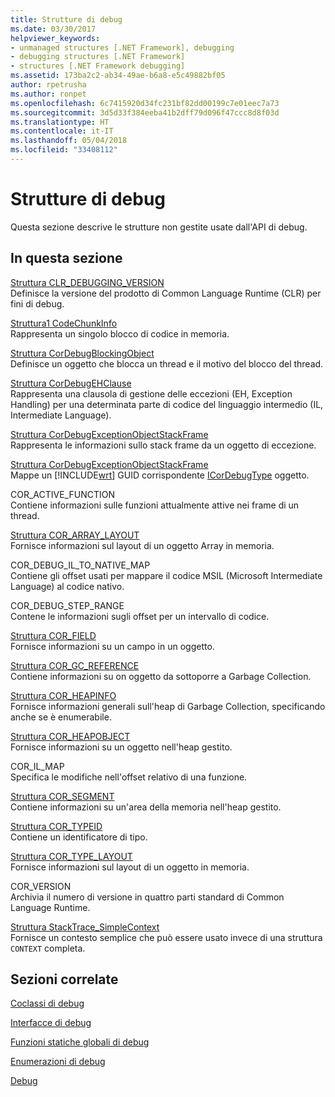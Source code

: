 ```yaml
---
title: Strutture di debug
ms.date: 03/30/2017
helpviewer_keywords:
- unmanaged structures [.NET Framework], debugging
- debugging structures [.NET Framework]
- structures [.NET Framework debugging]
ms.assetid: 173ba2c2-ab34-49ae-b6a8-e5c49882bf05
author: rpetrusha
ms.author: ronpet
ms.openlocfilehash: 6c7415920d34fc231bf82dd00199c7e01eec7a73
ms.sourcegitcommit: 3d5d33f384eeba41b2dff79d096f47ccc8d8f03d
ms.translationtype: HT
ms.contentlocale: it-IT
ms.lasthandoff: 05/04/2018
ms.locfileid: "33408112"
---
```

# <a name="debugging-structures"></a>Strutture di debug
Questa sezione descrive le strutture non gestite usate dall'API di debug.  
  
## <a name="in-this-section"></a>In questa sezione  
 [Struttura CLR_DEBUGGING_VERSION](../../../../docs/framework/unmanaged-api/debugging/clr-debugging-version-structure.md)  
 Definisce la versione del prodotto di Common Language Runtime (CLR) per fini di debug.  
  
 [Struttura1 CodeChunkInfo](../../../../docs/framework/unmanaged-api/debugging/codechunkinfo-structure.md)  
 Rappresenta un singolo blocco di codice in memoria.  
  
 [Struttura CorDebugBlockingObject](../../../../docs/framework/unmanaged-api/debugging/cordebugblockingobject-structure.md)  
 Definisce un oggetto che blocca un thread e il motivo del blocco del thread.  
  
 [Struttura CorDebugEHClause](../../../../docs/framework/unmanaged-api/debugging/cordebugehclause-structure.md)  
 Rappresenta una clausola di gestione delle eccezioni (EH, Exception Handling) per una determinata parte di codice del linguaggio intermedio (IL, Intermediate Language).  
  
 [Struttura CorDebugExceptionObjectStackFrame](../../../../docs/framework/unmanaged-api/debugging/cordebugexceptionobjectstackframe-structure.md)  
 Rappresenta le informazioni sullo stack frame da un oggetto di eccezione.  
  
 [Struttura CorDebugExceptionObjectStackFrame](../../../../docs/framework/unmanaged-api/debugging/cordebugexceptionobjectstackframe-structure.md)  
 Mappe un [!INCLUDE[wrt](../../../../includes/wrt-md.md)] GUID corrispondente [ICorDebugType](../../../../docs/framework/unmanaged-api/debugging/icordebugtype-interface.md) oggetto.  
  
 COR_ACTIVE_FUNCTION  
 Contiene informazioni sulle funzioni attualmente attive nei frame di un thread.  
  
 [Struttura COR_ARRAY_LAYOUT](../../../../docs/framework/unmanaged-api/debugging/cor-array-layout-structure.md)  
 Fornisce informazioni sul layout di un oggetto Array in memoria.  
  
 COR_DEBUG_IL_TO_NATIVE_MAP  
 Contiene gli offset usati per mappare il codice MSIL (Microsoft Intermediate Language) al codice nativo.  
  
 COR_DEBUG_STEP_RANGE  
 Contene le informazioni sugli offset per un intervallo di codice.  
  
 [Struttura COR_FIELD](../../../../docs/framework/unmanaged-api/debugging/cor-field-structure.md)  
 Fornisce informazioni su un campo in un oggetto.  
  
 [Struttura COR_GC_REFERENCE](../../../../docs/framework/unmanaged-api/debugging/cor-gc-reference-structure.md)  
 Contiene informazioni su on oggetto da sottoporre a Garbage Collection.  
  
 [Struttura COR_HEAPINFO](../../../../docs/framework/unmanaged-api/debugging/cor-heapinfo-structure.md)  
 Fornisce informazioni generali sull'heap di Garbage Collection, specificando anche se è enumerabile.  
  
 [Struttura COR_HEAPOBJECT](../../../../docs/framework/unmanaged-api/debugging/cor-heapobject-structure.md)  
 Fornisce informazioni su un oggetto nell'heap gestito.  
  
 COR_IL_MAP  
 Specifica le modifiche nell'offset relativo di una funzione.  
  
 [Struttura COR_SEGMENT](../../../../docs/framework/unmanaged-api/debugging/cor-segment-structure.md)  
 Contiene informazioni su un'area della memoria nell'heap gestito.  
  
 [Struttura COR_TYPEID](../../../../docs/framework/unmanaged-api/debugging/cor-typeid-structure.md)  
 Contiene un identificatore di tipo.  
  
 [Struttura COR_TYPE_LAYOUT](../../../../docs/framework/unmanaged-api/debugging/cor-type-layout-structure.md)  
 Fornisce informazioni sul layout di un oggetto in memoria.  
  
 COR_VERSION  
 Archivia il numero di versione in quattro parti standard di Common Language Runtime.  
  
 [Struttura StackTrace_SimpleContext](../../../../docs/framework/unmanaged-api/debugging/stacktrace-simplecontext-structure.md)  
 Fornisce un contesto semplice che può essere usato invece di una struttura `CONTEXT` completa.  
  
## <a name="related-sections"></a>Sezioni correlate  
 [Coclassi di debug](../../../../docs/framework/unmanaged-api/debugging/debugging-coclasses.md)  
  
 [Interfacce di debug](../../../../docs/framework/unmanaged-api/debugging/debugging-interfaces.md)  
  
 [Funzioni statiche globali di debug](../../../../docs/framework/unmanaged-api/debugging/debugging-global-static-functions.md)  
  
 [Enumerazioni di debug](../../../../docs/framework/unmanaged-api/debugging/debugging-enumerations.md)  
  
 [Debug](../../../../docs/framework/unmanaged-api/debugging/index.md)
